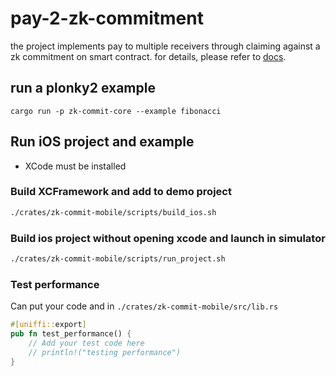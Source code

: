 # pay-2-zk-commitment
the project implements pay to multiple receivers through claiming against a zk commitment on smart contract. for details, please refer to [docs](docs/design.md).

## run a plonky2 example
```
cargo run -p zk-commit-core --example fibonacci
```

## Run iOS project and example
- XCode must be installed

### Build XCFramework and add to demo project
``` bash
./crates/zk-commit-mobile/scripts/build_ios.sh
```

### Build ios project without opening xcode and launch in simulator
``` bash
./crates/zk-commit-mobile/scripts/run_project.sh
```

### Test performance

Can put your code and in `./crates/zk-commit-mobile/src/lib.rs`

```rust
#[uniffi::export]
pub fn test_performance() {
    // Add your test code here
    // println!("testing performance")
}
```
